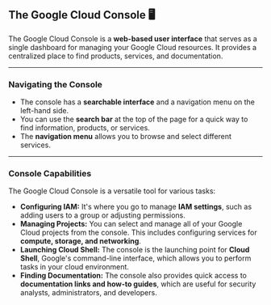## The Google Cloud Console 🖥️

The Google Cloud Console is a **web-based user interface** that serves as a single dashboard for managing your Google Cloud resources. It provides a centralized place to find products, services, and documentation.

---

### Navigating the Console

* The console has a **searchable interface** and a navigation menu on the left-hand side.
* You can use the **search bar** at the top of the page for a quick way to find information, products, or services.
* The **navigation menu** allows you to browse and select different services.



---

### Console Capabilities

The Google Cloud Console is a versatile tool for various tasks:

* **Configuring IAM:** It's where you go to manage **IAM settings**, such as adding users to a group or adjusting permissions.
* **Managing Projects:** You can select and manage all of your Google Cloud projects from the console. This includes configuring services for **compute, storage, and networking**.
* **Launching Cloud Shell:** The console is the launching point for **Cloud Shell**, Google's command-line interface, which allows you to perform tasks in your cloud environment.
* **Finding Documentation:** The console also provides quick access to **documentation links and how-to guides**, which are useful for security analysts, administrators, and developers.
